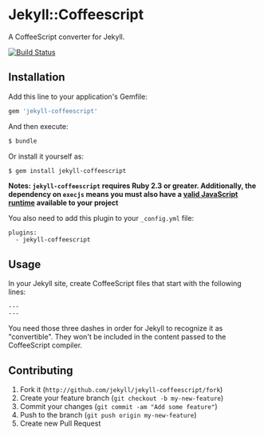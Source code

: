 # Jekyll::Coffeescript

A CoffeeScript converter for Jekyll.

[![Build Status](https://travis-ci.org/jekyll/jekyll-coffeescript.svg?branch=master)](https://travis-ci.org/jekyll/jekyll-coffeescript)

## Installation

Add this line to your application's Gemfile:

```ruby
gem 'jekyll-coffeescript'
```

And then execute:

```bash
$ bundle
```

Or install it yourself as:

```bash
$ gem install jekyll-coffeescript
```

**Notes: `jekyll-coffeescript` requires Ruby 2.3 or greater. Additionally, the dependency on `execjs` means you must also have a [valid JavaScript runtime](https://github.com/sstephenson/execjs#execjs) available to your project**

You also need to add this plugin to your `_config.yml` file:

```
plugins:
  - jekyll-coffeescript
```

## Usage

In your Jekyll site, create CoffeeScript files that start with the following
lines:

```
---
---
```

You need those three dashes in order for Jekyll to recognize it as
"convertible". They won't be included in the content passed to the CoffeeScript
compiler.

## Contributing

1. Fork it (`http://github.com/jekyll/jekyll-coffeescript/fork`)
2. Create your feature branch (`git checkout -b my-new-feature`)
3. Commit your changes (`git commit -am "Add some feature"`)
4. Push to the branch (`git push origin my-new-feature`)
5. Create new Pull Request
